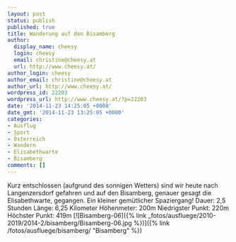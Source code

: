 ```yaml
---
layout: post
status: publish
published: true
title: Wanderung auf den Bisamberg
author:
  display_name: cheesy
  login: cheesy
  email: christine@cheesy.at
  url: http://www.cheesy.at/
author_login: cheesy
author_email: christine@cheesy.at
author_url: http://www.cheesy.at/
wordpress_id: 22203
wordpress_url: http://www.cheesy.at/?p=22203
date: '2014-11-23 14:25:05 +0000'
date_gmt: '2014-11-23 13:25:05 +0000'
categories:
- Ausflug
- Sport
- Österreich
- Wandern
- Elisabethwarte
- Bisamberg
comments: []
---
```

Kurz entschlossen (aufgrund des sonnigen Wetters) sind wir heute nach Langenzersdorf gefahren und auf den Bisamberg, genauer gesagt die Elisabethwarte, gegangen. Ein kleiner gemütlicher Spaziergang!
Dauer: 2,5 Stunden
Länge: 6,25 Kilometer
Höhenmeter: 200m
Niedrigster Punkt: 220m
Höchster Punkt: 419m
[![Bisamberg-06]({% link _fotos/ausfluege/2010-2019/2014-2/bisamberg/Bisamberg-06.jpg %})]({% link /fotos/ausfluege/bisamberg/ "Bisamberg" %})

